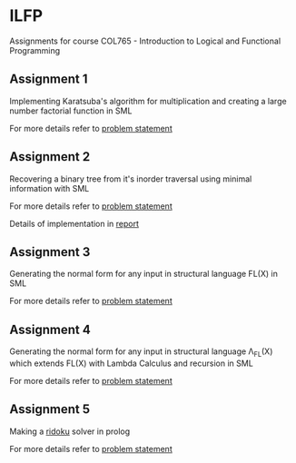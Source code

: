 # ILFP
Assignments for course COL765 - Introduction to Logical and Functional Programming

## Assignment 1

Implementing Karatsuba's algorithm for multiplication and creating a large number factorial function in SML

For more details refer to [problem statement](assignment1/problem_statement.pdf)

## Assignment 2

Recovering a binary tree from it's inorder traversal using minimal information with SML

For more details refer to [problem statement](assignment2/problem_statement.pdf)

Details of implementation in [report](assignment3/output/output.pdf)

## Assignment 3

Generating the normal form for any input in structural language FL(X) in SML

For more details refer to [problem statement](assignment3/problem_statement.pdf)

## Assignment 4

Generating the normal form for any input in structural language &Lambda;<sub>FL</sub>(X) which extends FL(X) with Lambda Calculus and recursion in SML

For more details refer to [problem statement](assignment4/problem_statement.pdf)

## Assignment 5

Making a [ridoku](http://www.rikudo-puzzle.com) solver in prolog

For more details refer to [problem statement](assignment5/problem_statement.pdf)